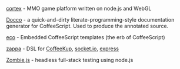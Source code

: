 [cortex](http://github.com/feisty) - MMO game platform written on node.js and WebGL

[Docco](http://jashkenas.github.com/docco/) - a quick-and-dirty literate-programming-style documentation generator for CoffeeScript. Used to produce the annotated source.

[eco](http://github.com/sstephenson/eco) - Embedded CoffeeScript templates (the erb of CoffeeScript)

[zappa](http://github.com/mauricemach/zappa) - DSL for [CoffeeKup](http://github.com/mauricemach/coffeekup), [socket.io](http://github.com/LearnBoost/Socket.IO), [express](http://github.com/visionmedia/express)

[Zombie.js](http://zombie.labnotes.org) - headless full-stack testing using node.js